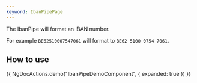 ```yaml
---
keyword: IbanPipePage
---
```


The IbanPipe will format an IBAN number.

For example
`BE62510007547061` will format to `BE62 5100 0754 7061`.

## How to use

{{ NgDocActions.demo("IbanPipeDemoComponent", { expanded: true }) }}
